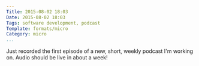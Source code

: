 ```yaml
---
Title: 2015-08-02 18:03
Date: 2015-08-02 18:03
Tags: software development, podcast
Template: formats/micro
Category: micro
...
```


Just recorded the first episode of a new, short, weekly podcast I'm working on.
Audio should be live in about a week!
